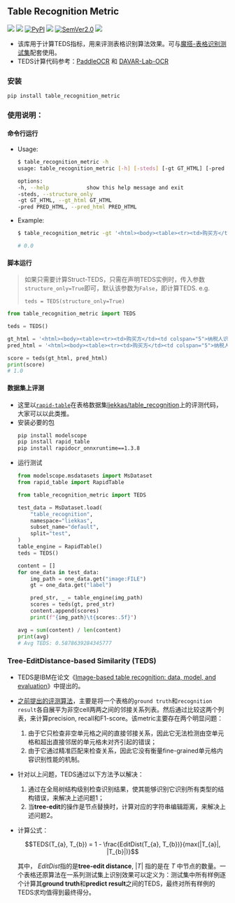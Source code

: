 ## Table Recognition Metric
<p align="left">
    <a href=""><img src="https://img.shields.io/badge/OS-Linux%2C%20Win%2C%20Mac-pink.svg"></a>
    <a href=""><img src="https://img.shields.io/badge/python->=3.6,<3.12-aff.svg"></a>
    <a href="https://pypi.org/project/table_recognition_metric/"><img alt="PyPI" src="https://img.shields.io/pypi/v/table_recognition_metric"></a>
    <a href="https://pepy.tech/project/table-recognition-metric"><img src="https://static.pepy.tech/personalized-badge/table-recognition-metric?period=total&units=abbreviation&left_color=grey&right_color=blue&left_text=Downloads"></a>
<a href="https://semver.org/"><img alt="SemVer2.0" src="https://img.shields.io/badge/SemVer-2.0-brightgreen"></a>
    <a href="https://github.com/psf/black"><img src="https://img.shields.io/badge/code%20style-black-000000.svg"></a>
</p>

- 该库用于计算TEDS指标，用来评测表格识别算法效果。可与[魔搭-表格识别测试集](https://www.modelscope.cn/datasets/liekkas/table_recognition/summary)配套使用。
- TEDS计算代码参考：[PaddleOCR](https://github.com/PaddlePaddle/PaddleOCR/blob/release/2.6/ppstructure/table/table_metric/table_metric.py) 和 [DAVAR-Lab-OCR](https://github.com/hikopensource/DAVAR-Lab-OCR/blob/main/davarocr/davar_table/utils/metric.py)

### 安装
```bash
pip install table_recognition_metric
```

### 使用说明：
#### 命令行运行
- Usage:
    ```bash
    $ table_recognition_metric -h
    usage: table_recognition_metric [-h] [-steds] [-gt GT_HTML] [-pred PRED_HTML]

    options:
    -h, --help            show this help message and exit
    -steds, --structure_only
    -gt GT_HTML, --gt_html GT_HTML
    -pred PRED_HTML, --pred_html PRED_HTML
    ```
- Example:
    ```bash
    $ table_recognition_metric -gt '<html><body><table><tr><td>购买方</td><td colspan="5">纳税人识别号地址、电记开户行及账号</td><td>密码区</td><td colspan="4"></td></tr><tr><td colspan="2">货物或应税劳务、服务名称理肤泉清痘旅行装控油祛痘调节水油平衡理肤泉特安舒缓修护乳40ml合计</td><td>规格型号</td><td>单位</td><td>11</td><td colspan="3"></td><td></td><td>税率17%17%</td><td></td></tr><tr><td colspan="2">价税合计（大写）</td><td colspan="9"></td></tr><tr><td>销售方</td><td colspan="5">纳税人识别号地址、电话开户行及账号</td><td>备注</td><td colspan="4"></td></tr></table></body></html>' -pred ''

    # 0.0
    ```
#### 脚本运行
> 如果只需要计算Struct-TEDS，只需在声明TEDS实例时，传入参数`structure_only=True`即可，默认该参数为`False`，即计算TEDS. e.g.
>
> `teds = TEDS(structure_only=True)`

```python
from table_recognition_metric import TEDS

teds = TEDS()

gt_html = '<html><body><table><tr><td>购买方</td><td colspan="5">纳税人识别号地址、电记开户行及账号</td><td>密码区</td><td colspan="4"></td></tr><tr><td colspan="2">货物或应税劳务、服务名称理肤泉清痘旅行装控油祛痘调节水油平衡理肤泉特安舒缓修护乳40ml合计</td><td>规格型号</td><td>单位</td><td>11</td><td colspan="3"></td><td></td><td>税率17%17%</td><td></td></tr><tr><td colspan="2">价税合计（大写）</td><td colspan="9"></td></tr><tr><td>销售方</td><td colspan="5">纳税人识别号地址、电话开户行及账号</td><td>备注</td><td colspan="4"></td></tr></table></body></html>'
pred_html = '<html><body><table><tr><td>购买方</td><td colspan="5">纳税人识别号地址、电记开户行及账号</td><td>密码区</td><td colspan="4"></td></tr><tr><td colspan="2">货物或应税劳务、服务名称理肤泉清痘旅行装控油祛痘调节水油平衡理肤泉特安舒缓修护乳40ml合计</td><td>规格型号</td><td>单位</td><td>11</td><td colspan="3"></td><td></td><td>税率17%17%</td><td></td></tr><tr><td colspan="2">价税合计（大写）</td><td colspan="9"></td></tr><tr><td>销售方</td><td colspan="5">纳税人识别号地址、电话开户行及账号</td><td>备注</td><td colspan="4"></td></tr></table></body></html>'

score = teds(gt_html, pred_html)
print(score)
# 1.0
```

#### 数据集上评测
- 这里以[`rapid-table`](https://github.com/RapidAI/RapidStructure/blob/main/docs/README_Table.md)在表格数据集[liekkas/table_recognition](https://www.modelscope.cn/datasets/liekkas/table_recognition/summary)上的评测代码，大家可以以此类推。
- 安装必要的包
    ```bash
    pip install modelscope
    pip install rapid_table
    pip install rapidocr_onnxruntime==1.3.8
    ```
- 运行测试
    ```python
    from modelscope.msdatasets import MsDataset
    from rapid_table import RapidTable

    from table_recognition_metric import TEDS

    test_data = MsDataset.load(
        "table_recognition",
        namespace="liekkas",
        subset_name="default",
        split="test",
    )
    table_engine = RapidTable()
    teds = TEDS()

    content = []
    for one_data in test_data:
        img_path = one_data.get("image:FILE")
        gt = one_data.get("label")

        pred_str, _ = table_engine(img_path)
        scores = teds(gt, pred_str)
        content.append(scores)
        print(f"{img_path}\t{scores:.5f}")

    avg = sum(content) / len(content)
    print(avg)
    # Avg TEDS: 0.5878639284345777
    ```

### Tree-EditDistance-based Similarity (TEDS)
- TEDS是IBM在论文《[Image-based table recognition: data, model, and evaluation](https://arxiv.org/pdf/1911.10683)》中提出的。
- [之前提出的评测算法](https://ieeexplore.ieee.org/document/1227792)，主要是将一个表格的`ground truth`和`recognition result`各自展平为非空cell两两之间的邻接关系列表。然后通过比较这两个列表，来计算precision, recall和F1-score。该metric主要存在两个明显问题：
    1. 由于它只检查非空单元格之间的直接邻接关系，因此它无法检测由空单元格和超出直接邻居的单元格未对齐引起的错误；
    2. 由于它通过精准匹配来检查关系，因此它没有衡量fine-grained单元格内容识别性能的机制。
- 针对以上问题，TEDS通过以下方法予以解决：
    1. 通过在全局树结构级别检查识别结果，使其能够识别它识别所有类型的结构错误，来解决上述问题1；
    2. 当**tree-edit**的操作是节点替换时，计算对应的字符串编辑距离，来解决上述问题2。
- 计算公式：

   $$TEDS(T_{a}, T_{b}) = 1 - \frac{EditDist(T_{a}, T_{b})}{max(|T_{a}|, |T_{b}|)}$$

    其中， $EditDist$指的是**tree-edit distance**, $|T|$ 指的是在 $T$ 中节点的数量。一个表格还原算法在一系列测试集上识别效果可以定义为：测试集中所有样例逐个计算其**ground truth**和**predict result**之间的TEDS，最终对所有样例的TEDS求均值得到最终得分。
